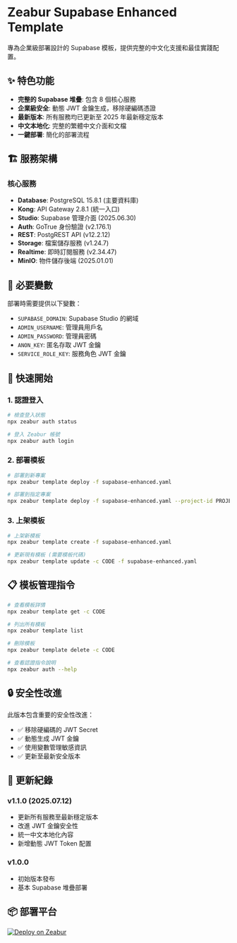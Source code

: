 # Zeabur Supabase Enhanced Template

專為企業級部署設計的 Supabase 模板，提供完整的中文化支援和最佳實踐配置。

## ✨ 特色功能

- **完整的 Supabase 堆疊**: 包含 8 個核心服務
- **企業級安全**: 動態 JWT 金鑰生成，移除硬編碼憑證
- **最新版本**: 所有服務均已更新至 2025 年最新穩定版本
- **中文本地化**: 完整的繁體中文介面和文檔
- **一鍵部署**: 簡化的部署流程

## 🏗️ 服務架構

### 核心服務
- **Database**: PostgreSQL 15.8.1 (主要資料庫)
- **Kong**: API Gateway 2.8.1 (統一入口)
- **Studio**: Supabase 管理介面 (2025.06.30)
- **Auth**: GoTrue 身份驗證 (v2.176.1)
- **REST**: PostgREST API (v12.2.12)
- **Storage**: 檔案儲存服務 (v1.24.7)
- **Realtime**: 即時訂閱服務 (v2.34.47)
- **MinIO**: 物件儲存後端 (2025.01.01)

## 🔧 必要變數

部署時需要提供以下變數：
- `SUPABASE_DOMAIN`: Supabase Studio 的網域
- `ADMIN_USERNAME`: 管理員用戶名
- `ADMIN_PASSWORD`: 管理員密碼
- `ANON_KEY`: 匿名存取 JWT 金鑰
- `SERVICE_ROLE_KEY`: 服務角色 JWT 金鑰

## 🚀 快速開始

### 1. 認證登入
```bash
# 檢查登入狀態
npx zeabur auth status

# 登入 Zeabur 帳號
npx zeabur auth login
```

### 2. 部署模板
```bash
# 部署到新專案
npx zeabur template deploy -f supabase-enhanced.yaml

# 部署到指定專案
npx zeabur template deploy -f supabase-enhanced.yaml --project-id PROJECT_ID
```

### 3. 上架模板
```bash
# 上架新模板
npx zeabur template create -f supabase-enhanced.yaml

# 更新現有模板 (需要模板代碼)
npx zeabur template update -c CODE -f supabase-enhanced.yaml
```

## 📋 模板管理指令

```bash
# 查看模板詳情
npx zeabur template get -c CODE

# 列出所有模板
npx zeabur template list

# 刪除模板
npx zeabur template delete -c CODE

# 查看認證指令說明
npx zeabur auth --help
```

## 🔒 安全性改進

此版本包含重要的安全性改進：
- ✅ 移除硬編碼的 JWT Secret
- ✅ 動態生成 JWT 金鑰
- ✅ 使用變數管理敏感資訊
- ✅ 更新至最新安全版本

## 📝 更新紀錄

### v1.1.0 (2025.07.12)
- 更新所有服務至最新穩定版本
- 改進 JWT 金鑰安全性
- 統一中文本地化內容
- 新增動態 JWT Token 配置

### v1.0.0
- 初始版本發布
- 基本 Supabase 堆疊部署

## 📦 部署平台
[![Deploy on Zeabur](https://zeabur.com/button.svg)](https://zeabur.com/templates/LXL5G9?referralCode=terry90918)